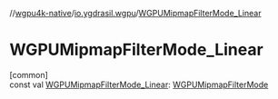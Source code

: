 //[wgpu4k-native](../../index.md)/[io.ygdrasil.wgpu](index.md)/[WGPUMipmapFilterMode_Linear](-w-g-p-u-mipmap-filter-mode_-linear.md)

# WGPUMipmapFilterMode_Linear

[common]\
const val [WGPUMipmapFilterMode_Linear](-w-g-p-u-mipmap-filter-mode_-linear.md): [WGPUMipmapFilterMode](-w-g-p-u-mipmap-filter-mode/index.md)